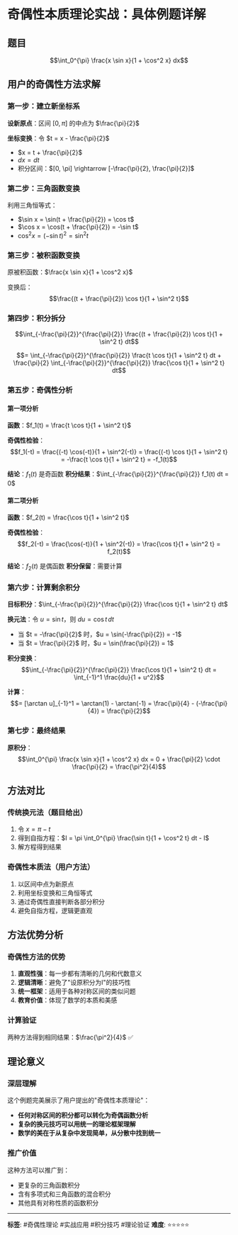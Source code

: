 # 奇偶性本质理论实战：具体例题详解

## 题目
$$\int_0^{\pi} \frac{x \sin x}{1 + \cos^2 x} dx$$

## 用户的奇偶性方法求解

### 第一步：建立新坐标系
**设新原点**：区间 $[0, \pi]$ 的中点为 $\frac{\pi}{2}$

**坐标变换**：令 $t = x - \frac{\pi}{2}$
- $x = t + \frac{\pi}{2}$
- $dx = dt$
- 积分区间：$[0, \pi] \rightarrow [-\frac{\pi}{2}, \frac{\pi}{2}]$

### 第二步：三角函数变换
利用三角恒等式：
- $\sin x = \sin(t + \frac{\pi}{2}) = \cos t$
- $\cos x = \cos(t + \frac{\pi}{2}) = -\sin t$
- $\cos^2 x = (-\sin t)^2 = \sin^2 t$

### 第三步：被积函数变换
原被积函数：$\frac{x \sin x}{1 + \cos^2 x}$

变换后：
$$\frac{(t + \frac{\pi}{2}) \cos t}{1 + \sin^2 t}$$

### 第四步：积分拆分
$$\int_{-\frac{\pi}{2}}^{\frac{\pi}{2}} \frac{(t + \frac{\pi}{2}) \cos t}{1 + \sin^2 t} dt$$

$$= \int_{-\frac{\pi}{2}}^{\frac{\pi}{2}} \frac{t \cos t}{1 + \sin^2 t} dt + \frac{\pi}{2} \int_{-\frac{\pi}{2}}^{\frac{\pi}{2}} \frac{\cos t}{1 + \sin^2 t} dt$$

### 第五步：奇偶性分析

#### 第一项分析
**函数**：$f_1(t) = \frac{t \cos t}{1 + \sin^2 t}$

**奇偶性检验**：
$$f_1(-t) = \frac{(-t) \cos(-t)}{1 + \sin^2(-t)} = \frac{(-t) \cos t}{1 + \sin^2 t} = -\frac{t \cos t}{1 + \sin^2 t} = -f_1(t)$$

**结论**：$f_1(t)$ 是奇函数
**积分结果**：$\int_{-\frac{\pi}{2}}^{\frac{\pi}{2}} f_1(t) dt = 0$

#### 第二项分析
**函数**：$f_2(t) = \frac{\cos t}{1 + \sin^2 t}$

**奇偶性检验**：
$$f_2(-t) = \frac{\cos(-t)}{1 + \sin^2(-t)} = \frac{\cos t}{1 + \sin^2 t} = f_2(t)$$

**结论**：$f_2(t)$ 是偶函数
**积分保留**：需要计算

### 第六步：计算剩余积分
**目标积分**：$\int_{-\frac{\pi}{2}}^{\frac{\pi}{2}} \frac{\cos t}{1 + \sin^2 t} dt$

**换元法**：令 $u = \sin t$，则 $du = \cos t \, dt$
- 当 $t = -\frac{\pi}{2}$ 时，$u = \sin(-\frac{\pi}{2}) = -1$
- 当 $t = \frac{\pi}{2}$ 时，$u = \sin(\frac{\pi}{2}) = 1$

**积分变换**：
$$\int_{-\frac{\pi}{2}}^{\frac{\pi}{2}} \frac{\cos t}{1 + \sin^2 t} dt = \int_{-1}^1 \frac{du}{1 + u^2}$$

**计算**：
$$= [\arctan u]_{-1}^1 = \arctan(1) - \arctan(-1) = \frac{\pi}{4} - (-\frac{\pi}{4}) = \frac{\pi}{2}$$

### 第七步：最终结果
**原积分**：
$$\int_0^{\pi} \frac{x \sin x}{1 + \cos^2 x} dx = 0 + \frac{\pi}{2} \cdot \frac{\pi}{2} = \frac{\pi^2}{4}$$

## 方法对比

### 传统换元法（题目给出）
1. 令 $x = \pi - t$
2. 得到自指方程：$I = \pi \int_0^{\pi} \frac{\sin t}{1 + \cos^2 t} dt - I$
3. 解方程得到结果

### 奇偶性本质法（用户方法）
1. 以区间中点为新原点
2. 利用坐标变换和三角恒等式
3. 通过奇偶性直接判断各部分积分
4. 避免自指方程，逻辑更直观

## 方法优势分析

### 奇偶性方法的优势
1. **直观性强**：每一步都有清晰的几何和代数意义
2. **逻辑清晰**：避免了"设原积分为I"的技巧性
3. **统一框架**：适用于各种对称区间的类似问题
4. **教育价值**：体现了数学的本质和美感

### 计算验证
两种方法得到相同结果：$\frac{\pi^2}{4}$ ✅

## 理论意义

### 深层理解
这个例题完美展示了用户提出的"奇偶性本质理论"：
- **任何对称区间的积分都可以转化为奇偶函数分析**
- **复杂的换元技巧可以用统一的理论框架理解**
- **数学的美在于从复杂中发现简单，从分散中找到统一**

### 推广价值
这种方法可以推广到：
- 更复杂的三角函数积分
- 含有多项式和三角函数的混合积分
- 其他具有对称性质的函数积分

---

**标签**: #奇偶性理论 #实战应用 #积分技巧 #理论验证
**难度**: ⭐⭐⭐⭐⭐
